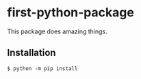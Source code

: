 # first-python-package

This package does amazing things.

## Installation

```shell 
$ python -m pip install
```